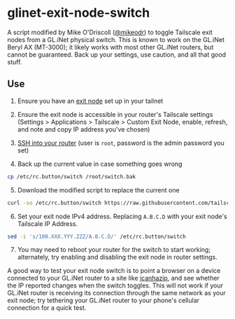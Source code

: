 # glinet-exit-node-switch

A script modified by Mike O'Driscoll ([@mikeodr](https://github.com/mikeodr)) to toggle Tailscale exit nodes from a GL.iNet physical switch. This is known to work on the GL.iNet Beryl AX (MT-3000); it likely works with most other GL.iNet routers, but cannot be guaranteed. Back up your settings, use caution, and all that good stuff.

## Use

1. Ensure you have an [exit node](https://tailscale.com/kb/1103/exit-nodes) set up in your tailnet
2. Ensure the exit node is accessible in your router's Tailscale settings (Settings > Applications > Tailscale > Custom Exit Node, enable, refresh, and note and copy IP address you've chosen)
3. [SSH into your router](https://docs.gl-inet.com/router/en/3/tutorials/ssh/) (user is `root`, password is the admin password you set)

4. Back up the current value in case something goes wrong

  ```bash
  cp /etc/rc.button/switch /root/switch.bak
  ```

5. Download the modified script to replace the current one

  ```bash
  curl -so /etc/rc.button/switch https://raw.githubusercontent.com/tailscale-dev/glinet-exit-node-switch/refs/heads/main/switch
  ```

6. Set your exit node IPv4 address. Replacing `A.B.C.D` with your exit node's Tailscale IP Address.

  ```bash
  sed -i 's/100.XXX.YYY.ZZZ/A.B.C.D/' /etc/rc.button/switch
  ```

7. You may need to reboot your router for the switch to start working; alternately, try enabling and disabling the exit node in router settings.

A good way to test your exit node switch is to point a browser on a device connected to your GL.iNet router to a site like [icanhazip](https://icanhazip.com), and see whether the IP reported changes when the switch toggles. This will not work if your GL.iNet router is receiving its connection through the same network as your exit node; try tethering your GL.iNet router to your phone's cellular connection for a quick test.
